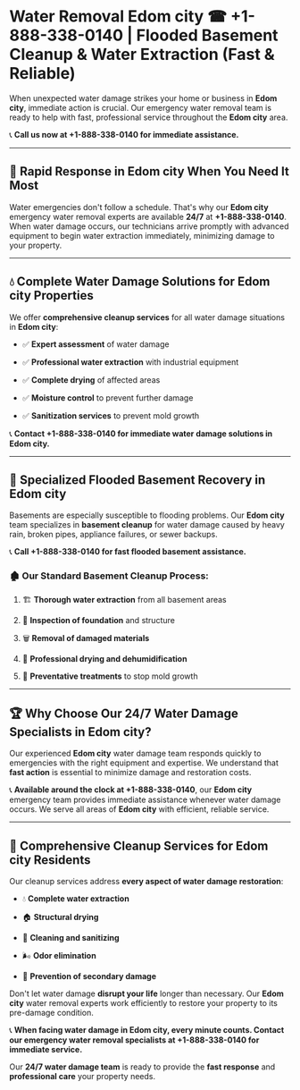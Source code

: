 # Water Removal Edom city ☎ +1-888-338-0140 | Flooded Basement Cleanup & Water Extraction (Fast & Reliable)

When unexpected water damage strikes your home or business in **Edom city**, immediate action is crucial. Our emergency water removal team is ready to help with fast, professional service throughout the **Edom city** area. 

📞 **Call us now at +1-888-338-0140 for immediate assistance.**
---
## 🚀 Rapid Response in Edom city When You Need It Most
Water emergencies don't follow a schedule. That's why our **Edom city** emergency water removal experts are available **24/7** at **+1-888-338-0140**. When water damage occurs, our technicians arrive promptly with advanced equipment to begin water extraction immediately, minimizing damage to your property.
---
## 💧 Complete Water Damage Solutions for Edom city Properties
We offer **comprehensive cleanup services** for all water damage situations in **Edom city**:
- ✅ **Expert assessment** of water damage  
- ✅ **Professional water extraction** with industrial equipment  
- ✅ **Complete drying** of affected areas  
- ✅ **Moisture control** to prevent further damage  
- ✅ **Sanitization services** to prevent mold growth  
📞 **Contact +1-888-338-0140 for immediate water damage solutions in Edom city.**
---
## 🌊 Specialized Flooded Basement Recovery in Edom city
Basements are especially susceptible to flooding problems. Our **Edom city** team specializes in **basement cleanup** for water damage caused by heavy rain, broken pipes, appliance failures, or sewer backups. 
📞 **Call +1-888-338-0140 for fast flooded basement assistance.**
### 🏚️ Our Standard Basement Cleanup Process:
1. 🏗️ **Thorough water extraction** from all basement areas  
2. 🔎 **Inspection of foundation** and structure  
3. 🗑️ **Removal of damaged materials**  
4. 💨 **Professional drying and dehumidification**  
5. 🚫 **Preventative treatments** to stop mold growth  
---
## 🏆 Why Choose Our 24/7 Water Damage Specialists in Edom city?
Our experienced **Edom city** water damage team responds quickly to emergencies with the right equipment and expertise. We understand that **fast action** is essential to minimize damage and restoration costs.
📞 **Available around the clock at +1-888-338-0140**, our **Edom city** emergency team provides immediate assistance whenever water damage occurs. We serve all areas of **Edom city** with efficient, reliable service.
---
## 🧹 Comprehensive Cleanup Services for Edom city Residents
Our cleanup services address **every aspect of water damage restoration**:
- 💧 **Complete water extraction**  
- 🏠 **Structural drying**  
- 🧼 **Cleaning and sanitizing**  
- 🌬️ **Odor elimination**  
- 🚫 **Prevention of secondary damage**  
Don't let water damage **disrupt your life** longer than necessary. Our **Edom city** water removal experts work efficiently to restore your property to its pre-damage condition.
📞 **When facing water damage in Edom city, every minute counts. Contact our emergency water removal specialists at +1-888-338-0140 for immediate service.**
Our **24/7 water damage team** is ready to provide the **fast response** and **professional care** your property needs.
